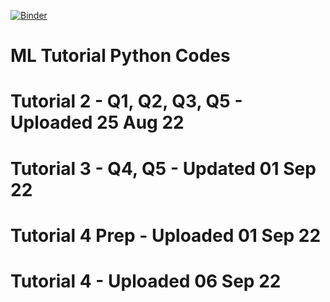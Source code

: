 [![Binder](https://mybinder.org/badge_logo.svg)](https://mybinder.org/v2/gh/elechuad/mltutdj/HEAD)


# ML Tutorial Python Codes
# Tutorial 2 - Q1, Q2, Q3, Q5 - Uploaded 25 Aug 22
# Tutorial 3 - Q4, Q5 - Updated 01 Sep 22
# Tutorial 4 Prep - Uploaded 01 Sep 22
# Tutorial 4 - Uploaded 06 Sep 22
